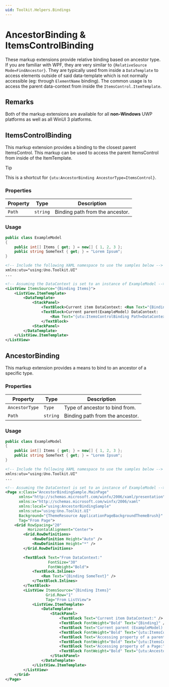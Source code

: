 ```yaml
---
uid: Toolkit.Helpers.Bindings
---
```


# AncestorBinding & ItemsControlBinding

These markup extensions provide relative binding based on ancestor type. If you are familiar with WPF, they are very similar to `{RelativeSource Mode=FindAncestor}`.
They are typically used from inside a `DataTemplate` to access elements outside of said data-template which is not normally accessible (eg: through `ElementName` binding). The common usage is to access the parent data-context from inside the `ItemsControl.ItemTemplate`.

## Remarks

Both of the markup extensions are available for all **non-Windows** UWP platforms as well as all WinUI 3 platforms.

## ItemsControlBinding

This markup extension provides a binding to the closest parent ItemsControl. This markup can be used to access the parent ItemsControl from inside of the ItemTemplate.

> [!TIP]
> This is a shortcut for `{utu:AncestorBinding AncestorType=ItemsControl}`.

### Properties

| Property   | Type     | Description                     |
|------------|----------|---------------------------------|
| `Path`     | `string` | Binding path from the ancestor. |

### Usage

```csharp
public class ExampleModel
{
    public int[] Items { get; } = new[] { 1, 2, 3 };
    public string SomeText { get; } = "Lorem Ipsum";
}
```

```xml
<!-- Include the following XAML namespace to use the samples below -->
xmlns:utu="using:Uno.Toolkit.UI"
...

<!-- Assuming the DataContext is set to an instance of ExampleModel -->
<ListView ItemsSource="{Binding Items}">
    <ListView.ItemTemplate>
        <DataTemplate>
            <StackPanel>
                <TextBlock>Current item DataContext: <Run Text="{Binding}" /></TextBlock>
                <TextBlock>Current parent(ExampleModel) DataContext:
                    <Run Text="{utu:ItemsControlBinding Path=DataContext.SomeText}" />
                </TextBlock>
            <StackPanel>
        </DataTemplate>
    </ListView.ItemTemplate>
</ListView>
```

## AncestorBinding

This markup extension provides a means to bind to an ancestor of a specific type.

### Properties

| Property       | Type     | Description                     |
|----------------|----------|---------------------------------|
| `AncestorType` | `Type`   | Type of ancestor to bind from.  |
| `Path`         | `string` | Binding path from the ancestor. |

### Usage

```csharp
public class ExampleModel
{
    public int[] Items { get; } = new[] { 1, 2, 3 };
    public string SomeText { get; } = "Lorem Ipsum";
}
```

```xml
<!-- Include the following XAML namespace to use the samples below -->
xmlns:utu="using:Uno.Toolkit.UI"
...

<!-- Assuming the DataContext is set to an instance of ExampleModel -->
<Page x:Class="AncestorBindingSample.MainPage"
      xmlns="http://schemas.microsoft.com/winfx/2006/xaml/presentation"
      xmlns:x="http://schemas.microsoft.com/winfx/2006/xaml"
      xmlns:local="using:AncestorBindingSample"
      xmlns:utu="using:Uno.Toolkit.UI"
      Background="{ThemeResource ApplicationPageBackgroundThemeBrush}"
      Tag="From Page">
    <Grid RowSpacing="20"
          HorizontalAlignment="Center">
        <Grid.RowDefinitions>
            <RowDefinition Height="Auto" />
            <RowDefinition Height="*" />
        </Grid.RowDefinitions>

        <TextBlock Text="From DataContext:"
                   FontSize="30"
                   FontWeight="Bold">
            <TextBlock.Inlines>
                <Run Text="{Binding SomeText}" />
            </TextBlock.Inlines>
        </TextBlock>
        <ListView ItemsSource="{Binding Items}"
                  Grid.Row="1"
                  Tag="From ListView">
            <ListView.ItemTemplate>
                <DataTemplate>
                    <StackPanel>
                        <TextBlock Text="Current item DataContext:" />
                        <TextBlock FontWeight="Bold" Text="{Binding}" />
                        <TextBlock Text="Current parent (ExampleModel) DataContext:" />
                        <TextBlock FontWeight="Bold" Text="{utu:ItemsControlBinding Path=DataContext.SomeText}" />
                        <TextBlock Text="Accessing property of a parent ListView:" />
                        <TextBlock FontWeight="Bold" Text="{utu:ItemsControlBinding Path=Tag}" />
                        <TextBlock Text="Accessing property of a Page:" />
                        <TextBlock FontWeight="Bold" Text="{utu:AncestorBinding AncestorType=Page, Path=Tag}" />
                    </StackPanel>
                </DataTemplate>
            </ListView.ItemTemplate>
        </ListView>
    </Grid>
</Page>
```
